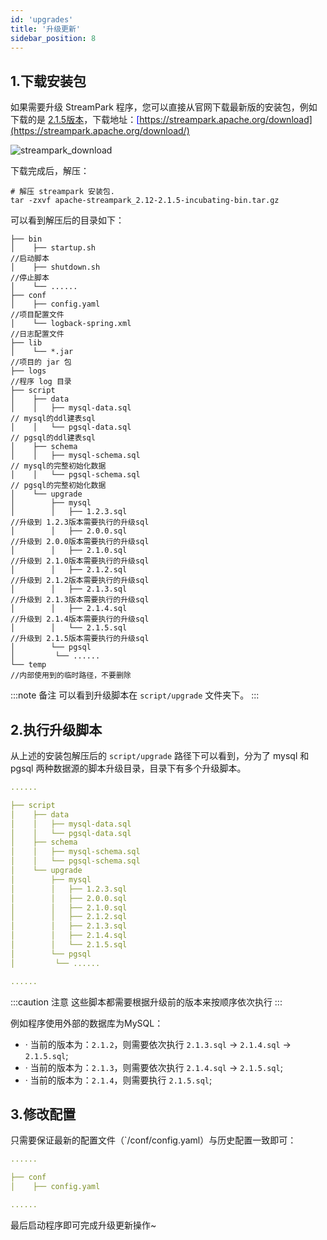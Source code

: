 ```yaml
---
id: 'upgrades'  
title: '升级更新'  
sidebar_position: 8
---
```

## 1.下载安装包
如果需要升级 StreamPark 程序，您可以直接从官网下载最新版的安装包，例如下载的是 <u><font color='blue'>[2.1.5版本](https://www.apache.org/dyn/closer.lua/incubator/streampark/2.1.5/apache-streampark_2.12-2.1.5-incubating-bin.tar.gz?action=download)</font></u>，下载地址：<u><font color='blue'>[https://streampark.apache.org/download](https://streampark.apache.org/download/)</font></u>

![streampark_download](/doc/image/quick-start/streampark_download.png)

下载完成后，解压：
```shell
# 解压 streampark 安装包.
tar -zxvf apache-streampark_2.12-2.1.5-incubating-bin.tar.gz
```
可以看到解压后的目录如下：
```textmate
├── bin
│    ├── startup.sh 							                        //启动脚本
│    ├── shutdown.sh 						                            //停止脚本
│    └── ......
├── conf
│    ├── config.yaml 						                            //项目配置文件
│    └── logback-spring.xml 				                            //日志配置文件
├── lib
│    └── *.jar 								                            //项目的 jar 包
├── logs 									                            //程序 log 目录
├── script
│    ├── data
│    │   ├── mysql-data.sql 					                        // mysql的ddl建表sql
│    │   └── pgsql-data.sql 					                        // pgsql的ddl建表sql
│    ├── schema
│    │   ├── mysql-schema.sql 				                            // mysql的完整初始化数据
│    │   └── pgsql-schema.sql 				                            // pgsql的完整初始化数据
│    └── upgrade
│        ├── mysql
│        │   ├── 1.2.3.sql 					                            //升级到 1.2.3版本需要执行的升级sql    
│        │   ├── 2.0.0.sql 					                            //升级到 2.0.0版本需要执行的升级sql 
│        │   ├── 2.1.0.sql                                              //升级到 2.1.0版本需要执行的升级sql 
│        │   ├── 2.1.2.sql                                              //升级到 2.1.2版本需要执行的升级sql
│        │   ├── 2.1.3.sql                                              //升级到 2.1.3版本需要执行的升级sql
│        │   ├── 2.1.4.sql                                              //升级到 2.1.4版本需要执行的升级sql
│        │   └── 2.1.5.sql                                              //升级到 2.1.5版本需要执行的升级sql
│        └── pgsql
│         └── ......
└── temp 									                            //内部使用到的临时路径，不要删除
```
:::note 备注
可以看到升级脚本在 `script/upgrade` 文件夹下。
:::

## 2.执行升级脚本
从上述的安装包解压后的 `script/upgrade` 路径下可以看到，分为了 mysql 和 pgsql 两种数据源的脚本升级目录，目录下有多个升级脚本。
```yaml
......

├── script
│    ├── data
│    │   ├── mysql-data.sql 					                        // mysql的ddl建表sql
│    │   └── pgsql-data.sql 					                        // pgsql的ddl建表sql
│    ├── schema
│    │   ├── mysql-schema.sql 				                            // mysql的完整初始化数据
│    │   └── pgsql-schema.sql 				                            // pgsql的完整初始化数据
│    └── upgrade
│        ├── mysql
│        │   ├── 1.2.3.sql 					                            //升级到 1.2.3版本需要执行的升级sql    
│        │   ├── 2.0.0.sql 					                            //升级到 2.0.0版本需要执行的升级sql 
│        │   ├── 2.1.0.sql                                              //升级到 2.1.0版本需要执行的升级sql 
│        │   ├── 2.1.2.sql                                              //升级到 2.1.2版本需要执行的升级sql
│        │   ├── 2.1.3.sql                                              //升级到 2.1.3版本需要执行的升级sql
│        │   ├── 2.1.4.sql                                              //升级到 2.1.4版本需要执行的升级sql
│        │   └── 2.1.5.sql                                              //升级到 2.1.5版本需要执行的升级sql
│        └── pgsql
│         └── ......

......
```
:::caution 注意
这些脚本都需要根据升级前的版本来按顺序依次执行
:::

例如程序使用外部的数据库为MySQL：
-  · 当前的版本为：`2.1.2`，则需要依次执行 `2.1.3.sql` → `2.1.4.sql` → `2.1.5.sql`;
-  · 当前的版本为：`2.1.3`，则需要依次执行 `2.1.4.sql` → `2.1.5.sql`;
-  · 当前的版本为：`2.1.4`，则需要执行 `2.1.5.sql`;

## 3.修改配置
只需要保证最新的配置文件（`/conf/config.yaml）与历史配置一致即可：
```yaml
......

├── conf
│    ├── config.yaml 						                            //项目配置文件

......
```

最后启动程序即可完成升级更新操作~